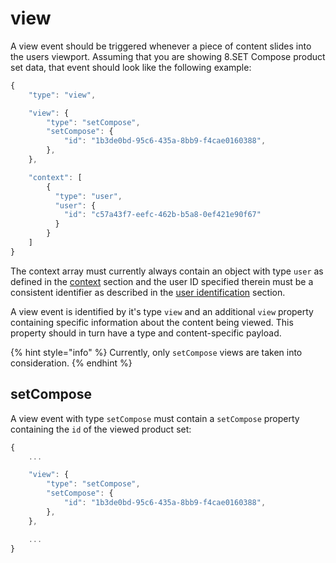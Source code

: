 # view

A view event should be triggered whenever a piece of content slides into the users viewport. Assuming that you are showing 8.SET Compose product set data, that event should look like the following example:

```javascript
{ 
	"type": "view",

	"view": {
		"type": "setCompose",
		"setCompose": {
			"id": "1b3de0bd-95c6-435a-8bb9-f4cae0160388",
		},
	},

	"context": [
		{
		  "type": "user",
		  "user": {
		    "id": "c57a43f7-eefc-462b-b5a8-0ef421e90f67"
		  }
		}
	]
}
```

The context array must currently always contain an object with type `user` as defined in the [context](../../general/context.md) section and the user ID specified therein must be a consistent identifier as described in the [user identification](../../general/user-identification.md) section. 

A view event is identified by it's type `view` and an additional `view` property containing specific information about the content being viewed. This property should in turn have a type and content-specific payload.

{% hint style="info" %}
Currently, only `setCompose` views are taken into consideration.
{% endhint %}

## setCompose

A view event with type `setCompose` must contain a `setCompose` property containing the `id` of the viewed product set:

```javascript
{ 
	...

	"view": {
		"type": "setCompose",
		"setCompose": {
			"id": "1b3de0bd-95c6-435a-8bb9-f4cae0160388",
		},
	},

	...
}
```




